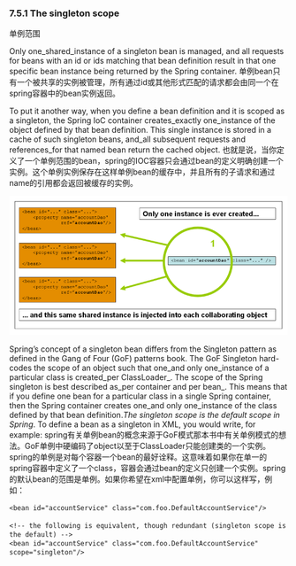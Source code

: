 ### 7.5.1 The singleton scope
单例范围

Only one_shared_instance of a singleton bean is managed, and all requests for beans with an id or ids matching that bean definition result in that one specific bean instance being returned by the Spring container.
单例bean只有一个被共享的实例被管理，所有通过id或其他形式匹配的请求都会由同一个在spring容器中的bean实例返回。

To put it another way, when you define a bean definition and it is scoped as a singleton, the Spring IoC container creates_exactly one_instance of the object defined by that bean definition. This single instance is stored in a cache of such singleton beans, and_all subsequent requests and references_for that named bean return the cached object.
也就是说，当你定义了一个单例范围的bean，spring的IOC容器只会通过bean的定义明确创建一个实例。这个单例实例保存在这样单例bean的缓存中，并且所有的子请求和通过name的引用都会返回被缓存的实例。

![](/assets/7.5.1singleton.png)

Spring’s concept of a singleton bean differs from the Singleton pattern as defined in the Gang of Four \(GoF\) patterns book. The GoF Singleton hard-codes the scope of an object such that one_and only one_instance of a particular class is created_per ClassLoader_. The scope of the Spring singleton is best described as_per container and per bean_. This means that if you define one bean for a particular class in a single Spring container, then the Spring container creates one_and only one_instance of the class defined by that bean definition._The singleton scope is the default scope in Spring_. To define a bean as a singleton in XML, you would write, for example:
spring有关单例bean的概念来源于GoF模式那本书中有关单例模式的想法。GoF单例中硬编码了object以至于ClassLoader只能创建类的一个实例。spring的单例是对每个容器一个bean的最好诠释。这意味着如果你在单一的spring容器中定义了一个class，容器会通过bean的定义只创建一个实例。spring的默认bean的范围是单例。如果你希望在xml中配置单例，你可以这样写，例如：

```
<bean id="accountService" class="com.foo.DefaultAccountService"/>

<!-- the following is equivalent, though redundant (singleton scope is the default) -->
<bean id="accountService" class="com.foo.DefaultAccountService" scope="singleton"/>
```



